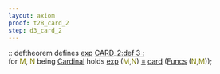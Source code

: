 ```yaml
---
layout: axiom
proof: t28_card_2
step: d3_card_2
---
```


<div class="mizar">
<div>:: <span class="kw">deftheorem </span>   defines <a href="http://grid01.ciirc.cvut.cz/~mptp/7.13.01_4.181.1147/html/card_2.html#K3" title="CARD_2:func.3">exp</a> <a onclick="hs(this)" href="http://grid01.ciirc.cvut.cz/~mptp/7.13.01_4.181.1147/html/javascript:()">CARD_2:def 3 : <br/></a><span> for <font color="Olive" title="b1">M</font>, <font color="Olive" title="b2">N</font> being   <a href="http://grid01.ciirc.cvut.cz/~mptp/7.13.01_4.181.1147/html/card_1.html#NM1" title="CARD_1:NM.1">Cardinal</a> holds   <a href="http://grid01.ciirc.cvut.cz/~mptp/7.13.01_4.181.1147/html/card_2.html#K3" title="CARD_2:func.3">exp</a> (<font color="Olive" title="b1">M</font>,<font color="Olive" title="b2">N</font>) <a href="http://grid01.ciirc.cvut.cz/~mptp/7.13.01_4.181.1147/html/hidden.html#R1" title="HIDDEN:pred.1">=</a>  <a href="http://grid01.ciirc.cvut.cz/~mptp/7.13.01_4.181.1147/html/card_1.html#K1" title="CARD_1:func.1">card</a> <span class="p1">(<span class="default"><a href="http://grid01.ciirc.cvut.cz/~mptp/7.13.01_4.181.1147/html/funct_2.html#K1" title="FUNCT_2:func.1">Funcs</a> (<font color="Olive" title="b2">N</font>,<font color="Olive" title="b1">M</font>)</span>)</span>;<br/></span></div>
</div>
